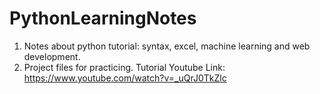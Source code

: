 # PythonLearningNotes
1. Notes about python tutorial: syntax, excel, machine learning and web development.  
2. Project files for practicing.
Tutorial Youtube Link: https://www.youtube.com/watch?v=_uQrJ0TkZlc
